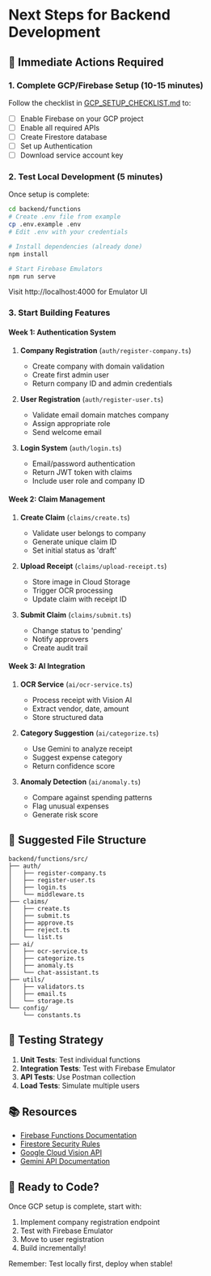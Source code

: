 # Next Steps for Backend Development

## 🎯 Immediate Actions Required

### 1. Complete GCP/Firebase Setup (10-15 minutes)
Follow the checklist in [GCP_SETUP_CHECKLIST.md](./GCP_SETUP_CHECKLIST.md) to:
- [ ] Enable Firebase on your GCP project
- [ ] Enable all required APIs
- [ ] Create Firestore database
- [ ] Set up Authentication
- [ ] Download service account key

### 2. Test Local Development (5 minutes)
Once setup is complete:
```bash
cd backend/functions
# Create .env file from example
cp .env.example .env
# Edit .env with your credentials

# Install dependencies (already done)
npm install

# Start Firebase Emulators
npm run serve
```

Visit http://localhost:4000 for Emulator UI

### 3. Start Building Features

#### Week 1: Authentication System
1. **Company Registration** (`auth/register-company.ts`)
   - Create company with domain validation
   - Create first admin user
   - Return company ID and admin credentials

2. **User Registration** (`auth/register-user.ts`)
   - Validate email domain matches company
   - Assign appropriate role
   - Send welcome email

3. **Login System** (`auth/login.ts`)
   - Email/password authentication
   - Return JWT token with claims
   - Include user role and company ID

#### Week 2: Claim Management
1. **Create Claim** (`claims/create.ts`)
   - Validate user belongs to company
   - Generate unique claim ID
   - Set initial status as 'draft'

2. **Upload Receipt** (`claims/upload-receipt.ts`)
   - Store image in Cloud Storage
   - Trigger OCR processing
   - Update claim with receipt ID

3. **Submit Claim** (`claims/submit.ts`)
   - Change status to 'pending'
   - Notify approvers
   - Create audit trail

#### Week 3: AI Integration
1. **OCR Service** (`ai/ocr-service.ts`)
   - Process receipt with Vision AI
   - Extract vendor, date, amount
   - Store structured data

2. **Category Suggestion** (`ai/categorize.ts`)
   - Use Gemini to analyze receipt
   - Suggest expense category
   - Return confidence score

3. **Anomaly Detection** (`ai/anomaly.ts`)
   - Compare against spending patterns
   - Flag unusual expenses
   - Generate risk score

## 📁 Suggested File Structure

```
backend/functions/src/
├── auth/
│   ├── register-company.ts
│   ├── register-user.ts
│   ├── login.ts
│   └── middleware.ts
├── claims/
│   ├── create.ts
│   ├── submit.ts
│   ├── approve.ts
│   ├── reject.ts
│   └── list.ts
├── ai/
│   ├── ocr-service.ts
│   ├── categorize.ts
│   ├── anomaly.ts
│   └── chat-assistant.ts
├── utils/
│   ├── validators.ts
│   ├── email.ts
│   └── storage.ts
└── config/
    └── constants.ts
```

## 🧪 Testing Strategy

1. **Unit Tests**: Test individual functions
2. **Integration Tests**: Test with Firebase Emulator
3. **API Tests**: Use Postman collection
4. **Load Tests**: Simulate multiple users

## 📚 Resources

- [Firebase Functions Documentation](https://firebase.google.com/docs/functions)
- [Firestore Security Rules](https://firebase.google.com/docs/firestore/security/get-started)
- [Google Cloud Vision API](https://cloud.google.com/vision/docs)
- [Gemini API Documentation](https://ai.google.dev/docs)

## 🚀 Ready to Code?

Once GCP setup is complete, start with:
1. Implement company registration endpoint
2. Test with Firebase Emulator
3. Move to user registration
4. Build incrementally!

Remember: Test locally first, deploy when stable! 